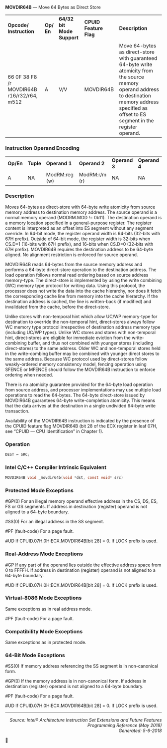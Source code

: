 <b>MOVDIR64B</b> — Move 64 Bytes as Direct Store
<table>
	<tr>
		<td><b>Opcode/ Instruction</b></td>
		<td><b>Op/ En</b></td>
		<td><b>64/32 bit Mode Support</b></td>
		<td><b>CPUID Feature Flag</b></td>
		<td><b>Description</b></td>
	</tr>
	<tr>
		<td>66 0F 38 F8 /r MOVDIR64B r16/r32/r64, m512</td>
		<td>A</td>
		<td>V/V</td>
		<td>MOVDIR64B</td>
		<td>Move 64-bytes as direct-store with guaranteed 64-byte write atomicity from the source memory operand address to destination memory address specified as offset to ES segment in the register operand.</td>
	</tr>
</table>


### Instruction Operand Encoding
<table>
	<tr>
		<td><b>Op/En</b></td>
		<td><b>Tuple</b></td>
		<td><b>Operand 1</b></td>
		<td><b>Operand 2</b></td>
		<td><b>Operand 3</b></td>
		<td><b>Operand 4</b></td>
	</tr>
	<tr>
		<td>A</td>
		<td>NA</td>
		<td>ModRM:reg (w)</td>
		<td>ModRM:r/m (r)</td>
		<td>NA</td>
		<td>NA</td>
	</tr>
</table>


### Description
Moves 64-bytes as direct-store with 64-byte write atomicity from source memory address to destination memory
address. The source operand is a normal memory operand (MODRM.MOD != 0b11). The destination operand is a
memory location specified in a general-purpose register. The register content is interpreted as an offset into ES
segment without any segment override. In 64-bit mode, the register operand width is 64-bits (32-bits with 67H
prefix). Outside of 64-bit mode, the register width is 32-bits when CS.D=1 (16-bits with 67H prefix), and 16-bits
when CS.D=0 (32-bits with 67H prefix). MOVDIR64B requires the destination address to be 64-byte aligned. No
alignment restriction is enforced for source operand.

MOVDIR64B reads 64-bytes from the source memory address and performs a 64-byte direct-store operation to the
destination address. The load operation follows normal read ordering based on source address memory-type. The
direct-store is implemented by using the write combining (WC) memory type protocol for writing data. Using this
protocol, the processor does not write the data into the cache hierarchy, nor does it fetch the corresponding cache
line from memory into the cache hierarchy. If the destination address is cached, the line is written-back (if modified) and invalidated from the cache, before the direct-store.

Unlike stores with non-temporal hint which allow UC/WP memory-type for destination to override the non-temporal
hint, direct-stores always follow WC memory type protocol irrespective of destination address memory type
(including UC/WP types). Unlike WC stores and stores with non-temporal hint, direct-stores are eligible for immediate 
eviction from the write-combining buffer, and thus not combined with younger stores (including direct-stores)
to the same address. Older WC and non-temporal stores held in the write-combing buffer may be combined with
younger direct stores to the same address. Because WC protocol used by direct-stores follow weakly-ordered
memory consistency model, fencing operation using SFENCE or MFENCE should follow the MOVDIR64B instruction
to enforce ordering when needed.

There is no atomicity guarantee provided for the 64-byte load operation from source address, and processor 
implementations may use multiple load operations to read the 64-bytes. The 64-byte direct-store issued by MOVDIR64B
guarantees 64-byte write-completion atomicity. This means that the data arrives at the destination in a single 
undivided 64-byte write transaction.

Availability of the MOVDIR64B instruction is indicated by the presence of the CPUID feature flag MOVDIR64B (bit
28 of the ECX register in leaf 07H, see “CPUID — CPU Identification” in Chapter 1).

### Operation

```java
DEST ← SRC;
```
### Intel C/C++ Compiler Intrinsic Equivalent
```c
MOVDIR64B void _movdir64b(void *dst, const void* src)
```
### Protected Mode Exceptions
<p>#GP(0)
For an illegal memory operand effective address in the CS, DS, ES, FS or GS segments.
If address in destination (register) operand is not aligned to a 64-byte boundary.
<p>#SS(0)
For an illegal address in the SS segment.
<p>#PF (fault-code)
For a page fault.
<p>#UD
If CPUID.07H.0H:ECX.MOVDIR64B[bit 28] = 0.
If LOCK prefix is used.

### Real-Address Mode Exceptions

<p>#GP
If any part of the operand lies outside the effective address space from 0 to FFFFH.
If address in destination (register) operand is not aligned to a 64-byte boundary.
<p>#UD
If CPUID.07H.0H:ECX.MOVDIR64B[bit 28] = 0.
If LOCK prefix is used.

### Virtual-8086 Mode Exceptions

Same exceptions as in real address mode.
<p>#PF (fault-code)
For a page fault.

### Compatibility Mode Exceptions

Same exceptions as in protected mode.

### 64-Bit Mode Exceptions

<p>#SS(0)
If memory address referencing the SS segment is in non-canonical form.
<p>#GP(0)
If the memory address is in non-canonical form.
If address in destination (register) operand is not aligned to a 64-byte boundary.
<p>#PF (fault-code)
For a page fault.
<p>#UD
If CPUID.07H.0H:ECX.MOVDIR64B[bit 28] = 0.
If LOCK prefix is used.

 --- 
<p align="right"><i>Source: Intel® Architecture Instruction Set Extensions and Future Features Programming Reference (May 2018)<br>Generated: 5-6-2018</i></p>

